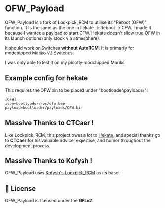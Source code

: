 
# OFW_Payload

OFW_Payload is a fork of Lockpick_RCM to utilise its "Reboot (OFW)" function. It is the same as the one in hekate -> Reboot -> OFW. I made it because I wanted
a payload to start OFW. Hekate doesn't allow true OFW in its launch options (only stock via atmosphere).

It should work on Switches **without AutoRCM**. It is primarily for modchipped Mariko V2 Switches.

I was only able to test it on my picofly-modchipped Mariko.

## Example config for hekate

This requires the OFW.bin to be placed under "bootloader/payloads/"!
```
[OFW]
icon=bootloader/res/ofw.bmp
payload=bootloader/payloads/OFW.bin
```

## Massive Thanks to CTCaer !

Like Lockpick_RCM, this project owes a lot to [Hekate](https://github.com/CTCaer/hekate), and special thanks go to **CTCaer** for his valuable advice, expertise, and humor throughout the development process.

## Massive Thanks to Kofysh !

OFW_Payload uses [Kofysh's Lockpick_RCM](https://github.com/Kofysh/Lockpick_RCM) as its base.

## 📜 License

OFW_Payload is licensed under the **GPLv2**.
